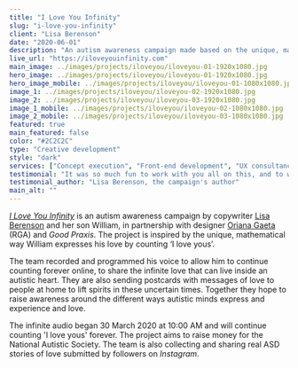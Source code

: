 ```yaml
---
title: "I Love You Infinity"
slug: "i-love-you-infinity"
client: "Lisa Berenson"
date: "2020-06-01"
description: "An autism awareness campaign made based on the unique, mathematical way our client's son expresses his love."
live_url: "https://iloveyouinfinity.com"
main_image: ../images/projects/iloveyou/iloveyou-01-1920x1080.jpg
hero_image: ../images/projects/iloveyou/iloveyou-01-1920x1080.jpg
hero_image_mobile: ../images/projects/iloveyou/iloveyou-01-1080x1080.jpg
image_1: ../images/projects/iloveyou/iloveyou-02-1920x1080.jpg
image_2: ../images/projects/iloveyou/iloveyou-03-1920x1080.jpg
image_1_mobile: ../images/projects/iloveyou/iloveyou-02-1080x1080.jpg
image_2_mobile: ../images/projects/iloveyou/iloveyou-03-1080x1080.jpg
featured: true
main_featured: false
color: "#2C2C2C"
type: "Creative development"
style: "dark"
services: ["Concept execution", "Front-end development", "UX consultancy"]
testimonial: "It was so much fun to work with you all on this, and to witness all your mad talent in action. Even with the lockdown and uncertainty in the world, you all pulled through and collaborated and I am eternally grateful. I'm so, so proud of this work. Thank you infinity."
testimonial_author: "Lisa Berenson, the campaign's author"
main_alt: ""
---
```

_[I Love You Infinity](https://iloveyouinfinity.com)_ is an autism awareness
campaign by copywriter [Lisa Berenson](http://thankyouforlookingatmybook.com/)
and her son William, in partnership with designer [Oriana
Gaeta](http://www.orianagaeta.com/) (RGA) and _Good Praxis_. The project is
inspired by the unique, mathematical way William expresses his love by counting
‘I love yous’.

The team recorded and programmed his voice to allow him to continue counting
forever online, to share the infinite love that can live inside an autistic
heart. They are also sending postcards with messages of love to people at home
to lift spirits in these uncertain times. Together they hope to raise awareness
around the different ways autistic minds express and experience and love.

The infinite audio began 30 March 2020 at 10:00 AM and will continue counting 'I
love yous' forever. The project aims to raise money for the National Autistic
Society. The team is also collecting and sharing real ASD stories of love
submitted by followers on _Instagram_.
